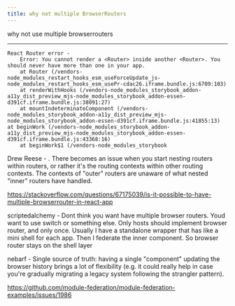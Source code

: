 ```yaml
---
title: why not multiple BrowserRouters
---
```


why not use multiple browserrouters
____________________________________

```
React Router error - 
    Error: You cannot render a <Router> inside another <Router>. You should never have more than one in your app.
    at Router (/vendors-node_modules_restart_hooks_esm_useForceUpdate_js-node_modules_restart_hooks_esm_usePr-cdac26.iframe.bundle.js:6709:103)
    at renderWithHooks (/vendors-node_modules_storybook_addon-a11y_dist_preview_mjs-node_modules_storybook_addon-essen-d391cf.iframe.bundle.js:38091:27)
    at mountIndeterminateComponent (/vendors-node_modules_storybook_addon-a11y_dist_preview_mjs-node_modules_storybook_addon-essen-d391cf.iframe.bundle.js:41855:13)
at beginWork (/vendors-node_modules_storybook_addon-a11y_dist_preview_mjs-node_modules_storybook_addon-essen-d391cf.iframe.bundle.js:43368:16)
    at beginWork$1 (/vendors-node_modules_storybook
```


Drew Reese - . There becomes an issue when you start nesting routers within routers, or rather it's the routing contexts within other routing contexts. The contexts of "outer" routers are unaware of what nested "inner" routers have handled.

<https://stackoverflow.com/questions/67175039/is-it-possible-to-have-multiple-browserrouter-in-react-app>


scriptedalchemy - Dont think you want have multiple browser routers. Youd want to use switch or something else. Only hosts should implement browser router, and only once. Usually I have a standalone wrapper that has like a mini shell for each app. Then I federate the inner component. So browser router stays on the shell layer

nebarf - Single source of truth: having a single "component" updating the browser history brings a lot of flexibility (e.g. it could really help in case you're gradually migrating a legacy system following the strangler pattern).

<https://github.com/module-federation/module-federation-examples/issues/1986>
